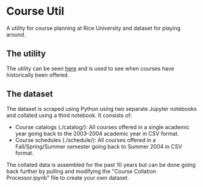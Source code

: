 # Course Util
A utility for course planning at Rice University and dataset for playing around.

## The utility
The utility can be seen [here](https://fadileledath.com/course-util/web-interface/) and is used to see when courses have historically been offered.

## The dataset
The dataset is scraped using Python using two separate Jupyter notebooks and collated using a third notebook. It consists of:
- Course catalogs (./catalog/): All courses offered in a single academic year going back to the 2003-2004 academic year in CSV format.
- Course schedules (./schedule/): All courses offered in a Fall/Spring/Summer semester going back to Summer 2004 in CSV format.

The collated data is assembled for the past 10 years but can be done going back further by pulling and modifying the "Course Collation Processor.ipynb" file to create your own dataset.
